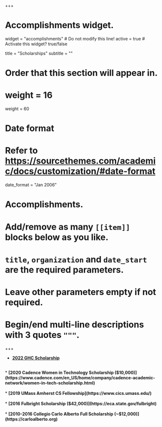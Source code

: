 +++
# Accomplishments widget.
widget = "accomplishments"  # Do not modify this line!
active = true  # Activate this widget? true/false

title = "Scholarships"
subtitle = ""

# Order that this section will appear in.
# weight = 16
weight = 60

# Date format
#   Refer to https://sourcethemes.com/academic/docs/customization/#date-format
date_format = "Jan 2006"

# Accomplishments.
#   Add/remove as many `[[item]]` blocks below as you like.
#   `title`, `organization` and `date_start` are the required parameters.
#   Leave other parameters empty if not required.
#   Begin/end multi-line descriptions with 3 quotes `"""`.
+++

* <b> [2022 GHC Scholarship](https://ghc.anitab.org/attend/scholarships/) </b> <br> 
<br>
* <b> [2020 Cadence Women in Technology Scholarship ($10,000)](https://www.cadence.com/en_US/home/company/cadence-academic-network/women-in-tech-scholarship.html) </b> <br> 
<br>
* <b> [2019 UMass Amherst CS Fellowship](https://www.cics.umass.edu/) </b> <br> 
<br>
* <b> [2016 Fulbright Scholarship ($42,000)](https://eca.state.gov/fulbright) </b> <br>
<br>
* <b> [2010-2016 Collegio Carlo Alberto Full Scholarship (~$12,000)](https://carloalberto.org) </b> <br>
<br>
